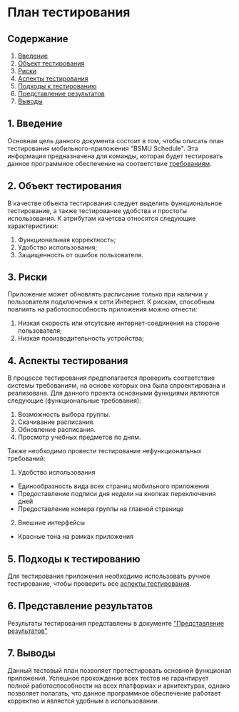 # План тестирования
## Содержание
1. [Введение](#1-Введение)  
2. [Объект тестирования](#2-Объект-тестирования)  
3. [Риски](#3-Риски)  
4. [Аспекты тестирования](#4-Аспекты-тестирования)  
5. [Подходы к тестированию](#5-Подходы-к-тестированию)  
6. [Представление результатов](#6-Представление-результатов)  
7. [Выводы](#7-Выводы)
## 1. Введение
Основная цель данного документа состоит в том, чтобы описать план тестирования мобильного-приложения "BSMU Schedule". Эта информация предназначена для команды, которая будет тестировать данное программное обеспечение на соответствие [требованиям](../SRS.md).
## 2. Объект тестирования
В качестве объекта тестирования следует выделить функциональное тестирование, а также тестирование удобства и простоты использования. К атрибутам качетсва относятся следующие характеристики:  
1. Функциональная корректность;  
2. Удобство использования;  
3. Защищенность от ошибок пользователя.
## 3. Риски
Приложение может обновлять расписание только при наличии у пользователя подключения к сети Интернет. К рискам, способным повлиять на работоспособность приложения можно отнести:
1. Низкая скорость или отсутсвие интернет-соединения на стороне пользователя;  
2. Низкая производительность устройства;
## 4. Аспекты тестирования
В процессе тестирования предполагается проверить соответствие системы требованиям, на основе которых она была спроектирована и реализована. Для данного проекта основными функциями являются следующие (функциональные требования):  
1. Возможность выбора группы.
2. Скачивание расписания.
3. Обновление расписания.
4. Просмотр учебных предметов по дням.

Также необходимо провести тестирование нефункциональных требований:
1. Удобство использования
* Единообразность вида всех страниц мобильного приложения
* Предоставление подписи дня недели на кнопках переключения дней
* Предоставление номера группы на главной странице
2. Внешние интерфейсы
* Красные тона на рамках приложения

## 5. Подходы к тестированию
Для тестирования приложения необходимо использовать ручное тестирование, чтобы проверить все [аспекты тестирования](#4-Аспекты-тестирования).
## 6. Представление результатов
Результаты тестирования представлены в документе ["Представление результатов"](TR.md)
## 7. Выводы
Данный тестовый план позволяет протестировать основной функционал приложения. Успешное прохождение всех тестов не гарантирует полной работоспособности на всех платформах и архитектурах, однако позволяет полагать, что данное программное обеспечение работает корректно и является удобным в использовании.